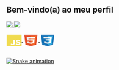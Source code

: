## Bem-vindo(a) ao meu perfil

 <div>
   <a href="https://github.com/alluccard">
   <img height="180em" src="https://github-readme-stats.vercel.app/api?username=alluccard&show_icons=true&theme=neon&include_all_commits=true&count_private=true"/>
   <img height="180em" src="https://github-readme-stats.vercel.app/api/top-langs/?username=alluccard&layout=compact&langs_count=6&theme=neon"/>

</div>
<div style="display: inline_block"><br>
  <img align="center" alt="Js" height="30" width="40" src="https://raw.githubusercontent.com/devicons/devicon/master/icons/javascript/javascript-plain.svg">
  <img align="center" alt="HTML" height="30" width="40" src="https://raw.githubusercontent.com/devicons/devicon/master/icons/html5/html5-original.svg">
  <img align="center" alt="CSS" height="30" width="40" src="https://raw.githubusercontent.com/devicons/devicon/master/icons/css3/css3-original.svg">
</div>
 
 <br>

<div>
  
  ![Snake animation](https://github.com/devemdobro/devemdobro/blob/output/github-contribution-grid-snake.svg)

</div>
